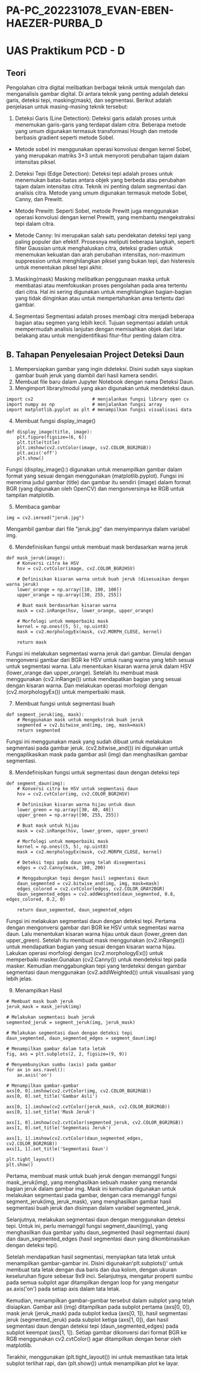# PA-PC_202231078_EVAN-EBEN-HAEZER-PURBA_D

# UAS Praktikum PCD - D
## Teori 

Pengolahan citra digital melibatkan berbagai teknik untuk mengolah dan menganalisis gambar digital. Di antara teknik yang penting adalah deteksi garis, deteksi tepi, masking(mask), dan segmentasi. Berikut adalah penjelasan  untuk masing-masing teknik tersebut:

1. Deteksi Garis (Line Detection):
Deteksi garis adalah proses untuk menemukan garis-garis yang terdapat dalam citra. Beberapa metode yang umum digunakan termasuk transformasi Hough dan metode berbasis gradient seperti metode Sobel.
- Metode sobel ini menggunakan operasi konvolusi dengan kernel Sobel, yang merupakan matriks 3×3 untuk menyoroti perubahan tajam dalam intensitas piksel.

2. Deteksi Tepi (Edge Detection):
Deteksi tepi adalah proses untuk menemukan batas-batas antara objek yang berbeda atau perubahan tajam dalam intensitas citra. Teknik ini penting dalam segmentasi dan analisis citra. Metode yang umum digunakan termasuk metode Sobel, Canny, dan Prewitt.

- Metode Prewitt: Seperti Sobel, metode Prewitt juga menggunakan operasi konvolusi dengan kernel Prewitt, yang membantu mengekstraksi tepi dalam citra.

- Metode Canny: Ini merupakan salah satu pendekatan deteksi tepi yang paling populer dan efektif. Prosesnya meliputi beberapa langkah, seperti filter Gaussian untuk menghaluskan citra, deteksi gradien untuk menemukan kekuatan dan arah perubahan intensitas, non-maximum suppression untuk menghilangkan piksel yang bukan tepi, dan histeresis untuk menentukan piksel tepi akhir.

3. Masking(mask)
Masking melibatkan penggunaan maska untuk membatasi atau memfokuskan proses pengolahan pada area tertentu dari citra. Hal ini sering digunakan untuk menghilangkan bagian-bagian yang tidak diinginkan atau untuk mempertahankan area tertentu dari gambar.

4. Segmentasi
Segmentasi adalah proses membagi citra menjadi beberapa bagian atau segmen yang lebih kecil. Tujuan segmentasi adalah untuk mempermudah analisis lanjutan dengan memisahkan objek dari latar belakang atau untuk mengidentifikasi fitur-fitur penting dalam citra.


## B. Tahapan Penyelesaian Project Deteksi Daun
1) Mempersiapkan gambar yang ingin dideteksi. Disini sudah saya siapkan gambar buah jeruk yang diambil dari hasil kamera sendiri.
2) Membuat file baru dalam Jupyter Notebook dengan nama Deteksi Daun.
3) Mengimport library/modul yang akan digunakan untuk mendeteksi daun.
```
import cv2                      # menjalankan fungsi library open cv
import numpy as np              # menjalankan fungsi array
import matplotlib.pyplot as plt # menampilkan fungsi visualisasi data
```
4) Membuat fungsi display_image()

```
def display_image(title, image):
    plt.figure(figsize=(6, 6))
    plt.title(title)
    plt.imshow(cv2.cvtColor(image, cv2.COLOR_BGR2RGB))
    plt.axis('off')
    plt.show()
```
Fungsi (display_image():) digunakan untuk menampilkan gambar dalam format yang sesuai dengan menggunakan (matplotlib.pyplot). Fungsi ini menerima judul gambar (title) dan gambar itu sendiri (image) dalam format BGR (yang digunakan oleh OpenCV) dan mengonversinya ke RGB untuk tampilan matplotlib.

5) Membaca gambar
```
img = cv2.imread("jeruk.jpg")
```
Mengambil gambar dari file "jeruk.jpg" dan menyimpannya dalam variabel img.

6) Mendefinisikan fungsi untuk membuat mask berdasarkan warna jeruk
```
def mask_jeruk(image):
    # Konversi citra ke HSV
    hsv = cv2.cvtColor(image, cv2.COLOR_BGR2HSV)
    
    # Definisikan kisaran warna untuk buah jeruk (disesuaikan dengan warna jeruk)
    lower_orange = np.array([10, 100, 100])
    upper_orange = np.array([30, 255, 255])
    
    # Buat mask berdasarkan kisaran warna
    mask = cv2.inRange(hsv, lower_orange, upper_orange)
    
    # Morfologi untuk memperbaiki mask
    kernel = np.ones((5, 5), np.uint8)
    mask = cv2.morphologyEx(mask, cv2.MORPH_CLOSE, kernel)
    
    return mask
```
Fungsi ini melakukan segmentasi warna jeruk dari gambar. Dimulai dengan mengonversi gambar dari BGR ke HSV untuk ruang warna yang lebih sesuai untuk segmentasi warna. Lalu menentukan kisaran warna jeruk dalam HSV (lower_orange dan upper_orange).
Setelah itu membuat mask menggunakan (cv2.inRange()) untuk mendapatkan bagian yang sesuai dengan kisaran warna.
Dan melakukan operasi morfologi dengan (cv2.morphologyEx()) untuk memperbaiki mask.

7) Membuat fungsi untuk segmentasi buah
```
def segment_jeruk(img, mask):
    # Menggunakan mask untuk mengekstrak buah jeruk
    segmented = cv2.bitwise_and(img, img, mask=mask)
    return segmented
```
Fungsi ini menggunakan mask yang sudah dibuat untuk melakukan segmentasi pada gambar jeruk. (cv2.bitwise_and()) ini digunakan untuk mengaplikasikan mask pada gambar asli (img) dan menghasilkan gambar segmentasi.

8) Mendefinisikan fungsi untuk segmentasi daun dengan deteksi tepi
```
def segment_daun(img):
    # Konversi citra ke HSV untuk segmentasi daun
    hsv = cv2.cvtColor(img, cv2.COLOR_BGR2HSV)
    
    # Definisikan kisaran warna hijau untuk daun
    lower_green = np.array([30, 40, 40])
    upper_green = np.array([90, 255, 255])
    
    # Buat mask untuk hijau
    mask = cv2.inRange(hsv, lower_green, upper_green)
    
    # Morfologi untuk memperbaiki mask
    kernel = np.ones((5, 5), np.uint8)
    mask = cv2.morphologyEx(mask, cv2.MORPH_CLOSE, kernel)
    
    # Deteksi tepi pada daun yang telah disegmentasi
    edges = cv2.Canny(mask, 100, 200)
    
    # Menggabungkan tepi dengan hasil segmentasi daun
    daun_segmented = cv2.bitwise_and(img, img, mask=mask)
    edges_colored = cv2.cvtColor(edges, cv2.COLOR_GRAY2BGR)
    daun_segmented_edges = cv2.addWeighted(daun_segmented, 0.8, edges_colored, 0.2, 0)
    
    return daun_segmented, daun_segmented_edges
```
Fungsi ini melakukan segmentasi daun dengan deteksi tepi.
Pertama dengan mengonversi gambar dari BGR ke HSV untuk segmentasi warna daun.
Lalu menentukan kisaran warna hijau untuk daun (lower_green dan upper_green).
Setelah itu membuat mask menggunakan (cv2.inRange()) untuk mendapatkan bagian yang sesuai dengan kisaran warna hijau.
Lakukan operasi morfologi dengan (cv2.morphologyEx()) untuk memperbaiki masker.Gunakan (cv2.Canny()) untuk mendeteksi tepi pada masker.
Kemudian menggabungkan tepi yang terdeteksi dengan gambar segmentasi daun menggunakan (cv2.addWeighted()) untuk visualisasi yang lebih jelas.

9) Menampilkan Hasil 
```
# Membuat mask buah jeruk
jeruk_mask = mask_jeruk(img)

# Melakukan segmentasi buah jeruk
segmented_jeruk = segment_jeruk(img, jeruk_mask)

# Melakukan segmentasi daun dengan deteksi tepi
daun_segmented, daun_segmented_edges = segment_daun(img)

# Menampilkan gambar dalam tata letak
fig, axs = plt.subplots(2, 2, figsize=(9, 9))

# Menyembunyikan sumbu (axis) pada gambar
for ax in axs.ravel():
    ax.axis('on')

# Menampilkan gambar-gambar
axs[0, 0].imshow(cv2.cvtColor(img, cv2.COLOR_BGR2RGB))
axs[0, 0].set_title('Gambar Asli')

axs[0, 1].imshow(cv2.cvtColor(jeruk_mask, cv2.COLOR_BGR2RGB))
axs[0, 1].set_title('Mask Jeruk')

axs[1, 0].imshow(cv2.cvtColor(segmented_jeruk, cv2.COLOR_BGR2RGB))
axs[1, 0].set_title('Segmentasi Jeruk')

axs[1, 1].imshow(cv2.cvtColor(daun_segmented_edges, cv2.COLOR_BGR2RGB))
axs[1, 1].set_title('Segmentasi Daun')

plt.tight_layout()
plt.show()

```
Pertama, membuat mask untuk buah jeruk dengan memanggil fungsi mask_jeruk(img), yang menghasilkan sebuah masker yang menandai bagian jeruk dalam gambar img. Mask ini kemudian digunakan untuk melakukan segmentasi pada gambar, dengan cara memanggil fungsi segment_jeruk(img, jeruk_mask), yang menghasilkan gambar hasil segmentasi buah jeruk dan disimpan dalam variabel segmented_jeruk.

Selanjutnya, melakukan segmentasi daun dengan menggunakan deteksi tepi. Untuk ini, perlu memanggil fungsi segment_daun(img), yang menghasilkan dua gambar yaitu daun_segmented (hasil segmentasi daun) dan daun_segmented_edges (hasil segmentasi daun yang dikombinasikan dengan deteksi tepi).

Setelah mendapatkan hasil segmentasi,  menyiapkan tata letak untuk menampilkan gambar-gambar ini. Disini digunakan'plt.subplots()' untuk membuat tata letak dengan dua baris dan dua kolom, dengan ukuran keseluruhan figure sebesar 9x9 inci. Selanjutnya, mengatur properti sumbu pada semua subplot agar ditampilkan dengan loop for yang mengatur ax.axis('on') pada setiap axis dalam tata letak.

Kemudian, menampilkan gambar-gambar tersebut dalam subplot yang telah disiapkan. Gambar asli (img) ditampilkan pada subplot pertama (axs[0, 0]), mask jeruk (jeruk_mask) pada subplot kedua (axs[0, 1]), hasil segmentasi jeruk (segmented_jeruk) pada subplot ketiga (axs[1, 0]), dan hasil segmentasi daun dengan deteksi tepi (daun_segmented_edges) pada subplot keempat (axs[1, 1]). Setiap gambar dikonversi dari format BGR ke RGB menggunakan cv2.cvtColor() agar ditampilkan dengan benar oleh matplotlib.

Terakhir, menggunakan (plt.tight_layout()) ini untuk memastikan tata letak subplot terlihat rapi, dan (plt.show()) untuk menampilkan plot ke layar. 







